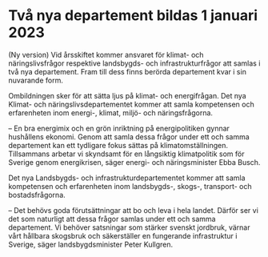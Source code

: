 # Två nya departement bildas 1 januari 2023

(Ny version) Vid årsskiftet kommer ansvaret för klimat- och näringslivsfrågor respektive landsbygds- och infrastrukturfrågor att samlas i två nya departement. Fram till dess finns berörda departement kvar i sin nuvarande form.

Ombildningen sker för att sätta ljus på klimat- och energifrågan. Det nya Klimat- och näringslivsdepartementet kommer att samla kompetensen och erfarenheten inom energi-, klimat, miljö- och näringsfrågorna.

– En bra energimix och en grön inriktning på energipolitiken gynnar hushållens ekonomi. Genom att samla dessa frågor under ett och samma departement kan ett tydligare fokus sättas på klimatomställningen. Tillsammans arbetar vi skyndsamt för en långsiktig klimatpolitik som för Sverige genom energikrisen, säger energi- och näringsminister Ebba Busch.

Det nya Landsbygds- och infrastrukturdepartementet kommer att samla kompetensen och erfarenheten inom landsbygds-, skogs-, transport- och bostadsfrågorna.

– Det behövs goda förutsättningar att bo och leva i hela landet. Därför ser vi det som naturligt att dessa frågor samlas under ett och samma departement. Vi behöver satsningar som stärker svenskt jordbruk, värnar vårt hållbara skogsbruk och säkerställer en fungerande infrastruktur i Sverige, säger landsbygdsminister Peter Kullgren.
